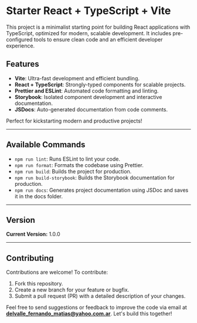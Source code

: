 # Starter React + TypeScript + Vite

This project is a minimalist starting point for building React applications with TypeScript, optimized for modern, scalable development. It includes pre-configured tools to ensure clean code and an efficient developer experience.

## Features
- **Vite**: Ultra-fast development and efficient bundling.
- **React + TypeScript**: Strongly-typed components for scalable projects.
- **Prettier and ESLint**: Automated code formatting and linting.
- **Storybook**: Isolated component development and interactive documentation.
- **JSDocs**: Auto-generated documentation from code comments.

Perfect for kickstarting modern and productive projects!

---

## Available Commands

- `npm run lint`: Runs ESLint to lint your code.
- `npm run format`: Formats the codebase using Prettier.
- `npm run build`: Builds the project for production.
- `npm run build-storybook`: Builds the Storybook documentation for production.
- `npm run docs`: Generates project documentation using JSDoc and saves it in the docs folder.

---

## Version

**Current Version:** 1.0.0

---

## Contributing

Contributions are welcome! To contribute:

1. Fork this repository.
2. Create a new branch for your feature or bugfix.
3. Submit a pull request (PR) with a detailed description of your changes.

Feel free to send suggestions or feedback to improve the code via email at **delvalle_fernando_matias@yahoo.com.ar**. Let's build this together!
